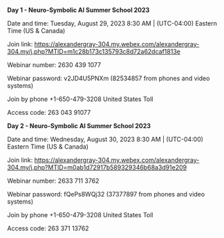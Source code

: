 **Day 1 - Neuro-Symbolic AI Summer School 2023**

Date and time:
Tuesday, August 29, 2023 8:30 AM | (UTC-04:00) Eastern Time (US & Canada)

Join link:
https://alexandergray-304.my.webex.com/alexandergray-304.my/j.php?MTID=m1c28b173c135793c8d72a62dcaf1813e

Webinar number:
2630 439 1077

Webinar password: 
v2JD4U5PNXm (82534857 from phones and video systems)

Join by phone
+1-650-479-3208 United States Toll

Access code: 263 043 91077



**Day 2 - Neuro-Symbolic AI Summer School 2023**

Date and time:
Wednesday, August 30, 2023 8:30 AM | (UTC-04:00) Eastern Time (US & Canada)

Join link:
https://alexandergray-304.my.webex.com/alexandergray-304.my/j.php?MTID=m0ab1d72917b589329346b68a3d91e209

Webinar number:
2633 711 3762

Webinar password: 
fQePs8WQj32 (37377897 from phones and video systems)

Join by phone
+1-650-479-3208 United States Toll

Access code: 263 371 13762
